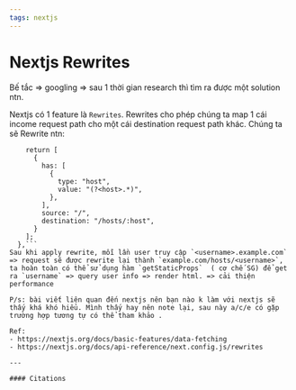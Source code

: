 ```yaml
---
tags: nextjs
---
```


# Nextjs Rewrites

Bế tắc => googling => sau 1 thời gian research thì tìm ra được một solution ntn.

Nextjs có 1 feature là `Rewrites`. Rewrites cho phép chúng ta map 1 cái income request  path cho một cái destination request path khác.  Chúng ta sẽ Rewrite ntn:

```async rewrites() {
    return [
      {
        has: [
          {
            type: "host",
            value: "(?<host>.*)",
          },
        ],
        source: "/",
        destination: "/hosts/:host",
      }
    ];
  },```
Sau khi apply rewrite, mỗi lần user truy cập `<username>.example.com` => request sẽ được rewrite lại thành `example.com/hosts/<username>`, ta hoàn toàn có thể sử dụng hàm `getStaticProps`  ( cơ chế SG) để get ra `username` => query user info => render html. => cải thiện performance 

P/s: bài viết liên quan đến nextjs nên bạn nào k làm với nextjs sẽ thấy khá khó hiểu. Mình thấy hay nên note lại, sau này a/c/e có gặp trường hợp tương tự có thể tham khảo .

Ref:
- https://nextjs.org/docs/basic-features/data-fetching
- https://nextjs.org/docs/api-reference/next.config.js/rewrites

---

#### Citations